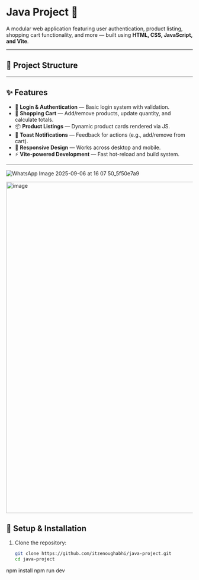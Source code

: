 # Java Project 🚀

A modular web application featuring user authentication, product listing, shopping cart functionality, and more — built using **HTML, CSS, JavaScript, and Vite**.

---

## 📂 Project Structure

---

## ✨ Features

- 🔑 **Login & Authentication** — Basic login system with validation.  
- 🛒 **Shopping Cart** — Add/remove products, update quantity, and calculate totals.  
- 📦 **Product Listings** — Dynamic product cards rendered via JS.  
- 🔔 **Toast Notifications** — Feedback for actions (e.g., add/remove from cart).  
- 📱 **Responsive Design** — Works across desktop and mobile.  
- ⚡ **Vite-powered Development** — Fast hot-reload and build system.  

---
![WhatsApp Image 2025-09-06 at 16 07 50_5f50e7a9](https://github.com/user-attachments/assets/dfa5ce24-f2b4-4ea7-9309-108a6e9d38b0)

<img width="1907" height="892" alt="image" src="https://github.com/user-attachments/assets/2fede8d6-aa9a-4dae-a4fa-cf248b5ce320" />



## 🚀 Setup & Installation

1. Clone the repository:
   ```bash
   git clone https://github.com/itzenoughabhi/java-project.git
   cd java-project
npm install
npm run dev

